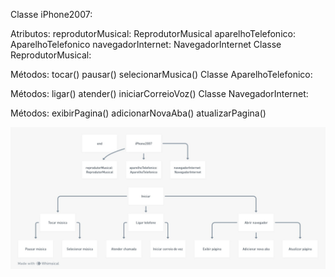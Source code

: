 Classe iPhone2007:

Atributos:
reprodutorMusical: ReprodutorMusical
aparelhoTelefonico: AparelhoTelefonico
navegadorInternet: NavegadorInternet
Classe ReprodutorMusical:

Métodos:
tocar()
pausar()
selecionarMusica()
Classe AparelhoTelefonico:

Métodos:
ligar()
atender()
iniciarCorreioVoz()
Classe NavegadorInternet:

Métodos:
exibirPagina()
adicionarNovaAba()
atualizarPagina()

<img src ="869a1177-1c9a-47c8-86bb-2e6ffd1ec7b6.jpg">
